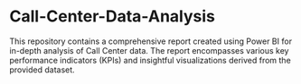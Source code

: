 # Call-Center-Data-Analysis
This repository contains a comprehensive report created using Power BI for in-depth analysis of Call Center data. The report encompasses various key performance indicators (KPIs) and insightful visualizations derived from the provided dataset.
